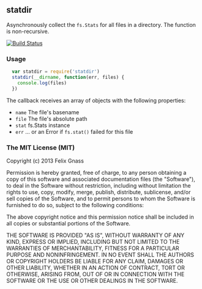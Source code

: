 ## statdir

Asynchronously collect the `fs.Stats` for all files in a directory.
The function is non-recursive.

[![Build Status](https://travis-ci.org/fgnass/statdir.png?branch=master)](https://travis-ci.org/fgnass/statdir)
### Usage

```js
  var statdir = require('statdir')
  statdir(__dirname, function(err, files) {
    console.log(files)
  })
```

The callback receives an array of objects with the following properties:

* `name` The file's basename
* `file` The file's absolute path
* `stat` fs.Stats instance
*  `err` … or an Error if `fs.stat()` failed for this file

### The MIT License (MIT)

Copyright (c) 2013 Felix Gnass

Permission is hereby granted, free of charge, to any person obtaining a copy
of this software and associated documentation files (the "Software"), to deal
in the Software without restriction, including without limitation the rights
to use, copy, modify, merge, publish, distribute, sublicense, and/or sell
copies of the Software, and to permit persons to whom the Software is
furnished to do so, subject to the following conditions:

The above copyright notice and this permission notice shall be included in
all copies or substantial portions of the Software.

THE SOFTWARE IS PROVIDED "AS IS", WITHOUT WARRANTY OF ANY KIND, EXPRESS OR
IMPLIED, INCLUDING BUT NOT LIMITED TO THE WARRANTIES OF MERCHANTABILITY,
FITNESS FOR A PARTICULAR PURPOSE AND NONINFRINGEMENT. IN NO EVENT SHALL THE
AUTHORS OR COPYRIGHT HOLDERS BE LIABLE FOR ANY CLAIM, DAMAGES OR OTHER
LIABILITY, WHETHER IN AN ACTION OF CONTRACT, TORT OR OTHERWISE, ARISING FROM,
OUT OF OR IN CONNECTION WITH THE SOFTWARE OR THE USE OR OTHER DEALINGS IN
THE SOFTWARE.

